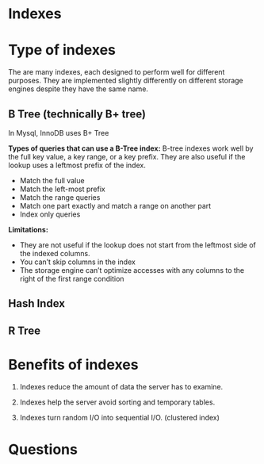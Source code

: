 # Indexes

# Type of indexes

The are many indexes, each designed to perform well for different purposes. They are implemented slightly differently on different storage engines despite they have the same name.

## B Tree (technically B+ tree)

In Mysql, InnoDB uses B+ Tree

**Types of queries that can use a B-Tree index:** B-tree indexes work well by the full key value, a key range, or a key prefix. They are also useful if the lookup uses a leftmost prefix of the index.

- Match the full value
- Match the left-most prefix
- Match the range queries
- Match one part exactly and match a range on another part
- Index only queries

************************Limitations:************************

- They are not useful if the lookup does not start from the leftmost side of the indexed
columns.
- You can’t skip columns in the index
- The storage engine can’t optimize accesses with any columns to the right of the
first range condition

## Hash Index

## R Tree

# Benefits of indexes

1. Indexes reduce the amount of data the server has to examine.

2. Indexes help the server avoid sorting and temporary tables. 

3. Indexes turn random I/O into sequential I/O. (clustered index)

# Questions